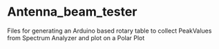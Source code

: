 # Antenna_beam_tester
Files for generating an Arduino based rotary table to collect PeakValues from Spectrum Analyzer and plot on a Polar Plot
